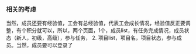 ### 相关的考虑

当然，成员还要有经验值，工会有总经验值，代表工会成长情况，经验值反正要调整，有个积分就可以，所以，两个页面，1个，成员list，有任务完成情况，成员状态（新人，初级，高级），参与任务， 2. 项目list，项目名，项目状态，参与成员。当然，成员要可以登录了
